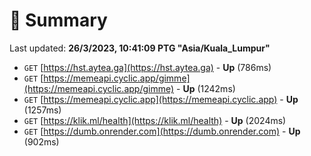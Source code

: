 # 📖 Summary
Last updated: **26/3/2023, 10:41:09 PTG "Asia/Kuala_Lumpur"**

- `GET` [https://hst.aytea.ga](https://hst.aytea.ga) - **Up** (786ms)
- `GET` [https://memeapi.cyclic.app/gimme](https://memeapi.cyclic.app/gimme) - **Up** (1242ms)
- `GET` [https://memeapi.cyclic.app](https://memeapi.cyclic.app) - **Up** (1257ms)
- `GET` [https://klik.ml/health](https://klik.ml/health) - **Up** (2024ms)
- `GET` [https://dumb.onrender.com](https://dumb.onrender.com) - **Up** (902ms)

